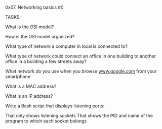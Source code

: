0x07. Networking basics #0

TASKS:

What is the OSI model?

How is the OSI model organized?

What type of network a computer in local is connected to?

What type of network could connect an office in one building to another office in a building a few streets away?

What network do you use when you browse www.google.com from your smartphone 

What is a MAC address?

What is an IP address?

Write a Bash script that displays listening ports:

That only shows listening sockets
That shows the PID and name of the program to which each socket belongs

